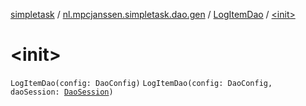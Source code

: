 [simpletask](../../index.md) / [nl.mpcjanssen.simpletask.dao.gen](../index.md) / [LogItemDao](index.md) / [&lt;init&gt;](.)

# &lt;init&gt;

`LogItemDao(config: DaoConfig)`
`LogItemDao(config: DaoConfig, daoSession: `[`DaoSession`](../-dao-session/index.md)`)`